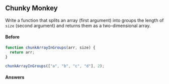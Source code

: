 ## Chunky Monkey

Write a function that splits an array (first argument) into groups the length of `size` (second argument) and returns them as a two-dimensional array.

#### Before

```javascript
function chunkArrayInGroups(arr, size) {
  return arr;
}

chunkArrayInGroups(["a", "b", "c", "d"], 2);
```

#### Answers

```javascript


```